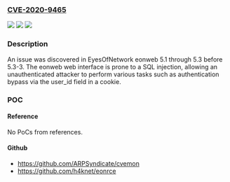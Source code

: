 ### [CVE-2020-9465](https://cve.mitre.org/cgi-bin/cvename.cgi?name=CVE-2020-9465)
![](https://img.shields.io/static/v1?label=Product&message=n%2Fa&color=blue)
![](https://img.shields.io/static/v1?label=Version&message=n%2Fa&color=blue)
![](https://img.shields.io/static/v1?label=Vulnerability&message=n%2Fa&color=brighgreen)

### Description

An issue was discovered in EyesOfNetwork eonweb 5.1 through 5.3 before 5.3-3. The eonweb web interface is prone to a SQL injection, allowing an unauthenticated attacker to perform various tasks such as authentication bypass via the user_id field in a cookie.

### POC

#### Reference
No PoCs from references.

#### Github
- https://github.com/ARPSyndicate/cvemon
- https://github.com/h4knet/eonrce

